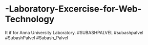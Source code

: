 # -Laboratory-Excercise-for-Web-Technology
It if for Anna University Laboratory. #SUBASHPALVEL #subashpalvel #SubashPalvel #Subash_Palvel
